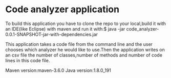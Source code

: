 # Code analyzer application


To build this application you have to clone the repo to your local,build it with an IDE(like Eclipse) with maven and run it with:$ java -jar code_analyzer-0.0.1-SNAPSHOT-jar-with-dependencies.jar

This application takes a code file from the command line and the user chooses which analyzer he would like to use.Then the application writes on an csv file the number of classes,number of methods and number of code lines in this code file.

Maven version:maven-3.6.0 Java version:1.8.0_191
